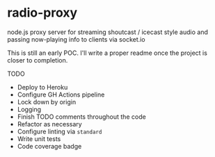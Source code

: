 # radio-proxy
node.js proxy server for streaming shoutcast / icecast style audio and passing now-playing info to clients via socket.io

This is still an early POC.  I'll write a proper readme once the project is closer to completion.

TODO
* Deploy to Heroku
* Configure GH Actions pipeline
* Lock down by origin
* Logging
* Finish TODO comments throughout the code
* Refactor as necessary
* Configure linting via `standard`
* Write unit tests
* Code coverage badge